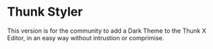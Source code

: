 # Thunk Styler
This version is for the community to add a Dark Theme to the Thunk X Editor, in an easy way without intrustion or comprimise.

